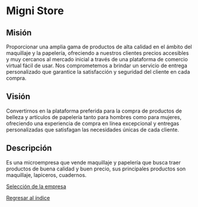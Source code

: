 # Migni Store
## Misión 
Proporcionar una amplia gama de productos de alta calidad en el ámbito del maquillaje y la papelería, ofreciendo a nuestros clientes precios accesibles y muy cercanos al mercado inicial a través de una plataforma de comercio virtual fácil de usar. Nos comprometemos a brindar un servicio de entrega personalizado que garantice la satisfacción y seguridad del cliente en cada compra.
## Visión 
Convertirnos en la plataforma preferida para la compra de productos de belleza y artículos de papelería tanto para hombres como para mujeres, ofreciendo una experiencia de compra en línea excepcional y entregas personalizadas que satisfagan las necesidades únicas de cada cliente.
## Descripción
Es una microempresa que vende maquillaje y papelería que busca traer productos de buena calidad y buen precio, sus principales productos son maquillaje, lapiceros, cuadernos.

[Selección de la empresa](SeleccionEmpresa.md)

[Regresar al índice](../README.md)
